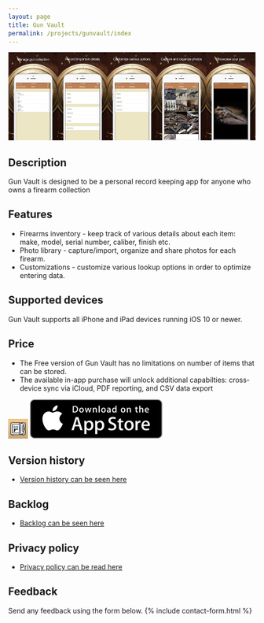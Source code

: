 ```yaml
---
layout: page
title: Gun Vault
permalink: /projects/gunvault/index
---
```


![Screenshots](Screenshots.jpg)

## Description

Gun Vault is designed to be a personal record keeping app for anyone who owns a firearm collection

## Features

- Firearms inventory - keep track of various details about each item: make, model, serial number, caliber, finish etc.
- Photo library - capture/import, organize and share photos for each firearm.
- Customizations - customize various lookup options in order to optimize entering data.

## Supported devices

Gun Vault supports all iPhone and iPad devices running iOS 10 or newer.

## Price

- The Free version of Gun Vault has no limitations on number of items that can be stored.
- The available in-app purchase will unlock additional capabilties: cross-device sync via iCloud, PDF reporting, and CSV data export

<a href="https://apps.apple.com/app/apple-store/id1204610507?pt=112798817&ct=Blog&mt=8" target="_blank" rel="external"><img src="Icon.jpg"></a>
<a href="https://apps.apple.com/app/apple-store/id1204610507?pt=112798817&ct=Blog&mt=8" target="_blank" rel="external"><img src="/assets/images/Download_on_the_App_Store_Badge_US-UK_135x40.svg"></a>


## Version history

- [Version history can be seen here](/projects/gunvault/versions)

## Backlog

- [Backlog can be seen here](/projects/gunvault/backlog)

## Privacy policy

- [Privacy policy can be read here](/projects/gunvault/privacy)

## Feedback

Send any feedback using the form below.
{% include contact-form.html %}

